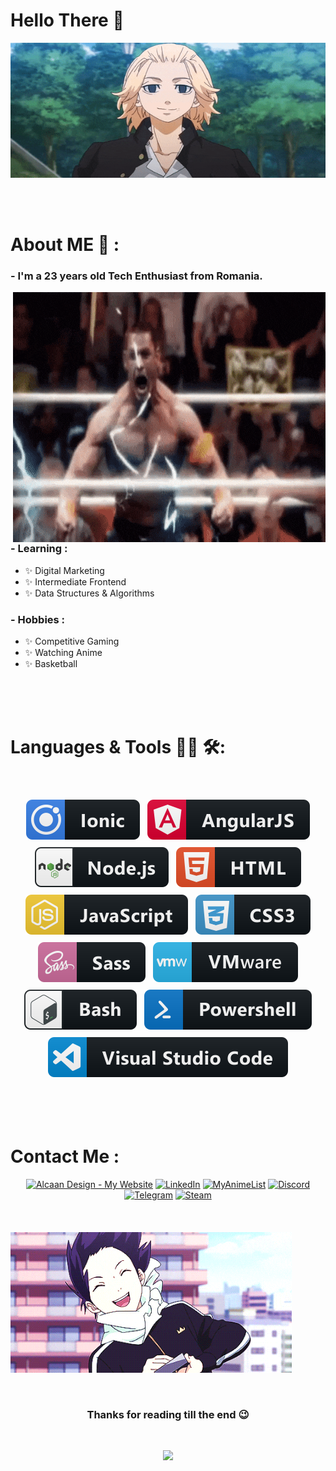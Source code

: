 # Hello There 👋

<div align="center">
  <img hight="300" width="700" alt="GIF" align="center" src="https://github.com/DanteHTB/DanteHTB/blob/master/gifs/1111.gif">
</div>

</br>
</br>
</br>


# About ME 💬 :

### - I'm a 23 years old Tech Enthusiast from Romania.

<img hight="400" width="500" alt="GIF" align="right" src="https://github.com/DanteHTB/DanteHTB/blob/master/gifs/2222.gif">

### - Learning :
- ✨ Digital Marketing
- ✨ Intermediate Frontend
- ✨ Data Structures & Algorithms

### - Hobbies : 
- ✨ Competitive Gaming
- ✨ Watching Anime
- ✨ Basketball


</br>
</br>
</br>


# Languages & Tools 👨‍💻 🛠:
</br>


<!-- Shoutout to MikeCodesDotNET, For more icons please follow him https://github.com/MikeCodesDotNET/ColoredBadges -->
<p align="center">
  <img src="icons/ionic.svg" alt="ionic" style="vertical-align:top; margin:6px 4px">
  <img src="icons/angular.svg" alt="angular" style="vertical-align:top; margin:6px 4px">
  <img src="icons/nodejs.svg" alt="nodejs" style="vertical-align:top; margin:6px 4px">
  <img src="icons/html.svg" alt="html" style="vertical-align:top; margin:6px 4px">
  <img src="icons/js.svg" alt="js" style="vertical-align:top; margin:6px 4px">
  <img src="icons/css3.svg" alt="css3" style="vertical-align:top; margin:6px 4px"> 
  <img src="icons/sass.svg" alt="sass" style="vertical-align:top; margin:6px 4px">
  <img src="icons/vmware.svg" alt="vmware" style="vertical-align:top; margin:6px 4px"> 
  <img src="icons/bash.svg" alt="bash" style="vertical-align:top; margin:6px 4px">
  <img src="icons/powershell.svg" alt="powershell" style="vertical-align:top; margin:6px 4px">
  <img src="icons/visualstudio_code.svg" alt="visualstudio_code" style="vertical-align:top; margin:6px 4px">
</p>

</br>
</br>
</br>

# Contact Me :

<p>
<div align="center">
  <a href="https://alcaandesign.com/"><img src="https://img.shields.io/badge/-My%20Website-blueviolet?style=for-the-badge" alt="Alcaan Design - My Website" /></a>
  <a href="https://www.linkedin.com/in/a-angelescu/"><img src="https://img.shields.io/badge/LinkedIn-0077B5?style=for-the-badge&logo=linkedin&logoColor=white" alt="LinkedIn" /></a>
  <a href="https://myanimelist.net/profile/TheDarkAngel"><img src="https://img.shields.io/badge/Myanimelist-2E51A2?style=for-the-badge&logo=myanimelist&logoColor=white" alt="MyAnimeList" /></a>
  <a href="https://www.discord.com/users/315787885158727691/"><img src="https://img.shields.io/badge/Discord-7289DA?style=for-the-badge&logo=discord&logoColor=white" alt="Discord" /></a>
  <a href="https://t.me/a_angelescu"><img src="https://img.shields.io/badge/Telegram-2CA5E0?style=for-the-badge&logo=telegram&logoColor=white" alt="Telegram" /></a>
  <a href="https://steamcommunity.com/id/AngiTM/"><img src="https://img.shields.io/badge/Steam-000000?style=for-the-badge&logo=steam&logoColor=white" alt="Steam" /></a>
</div>

</br>
</br>
</br>

<img hight="320" width="450" alt="GIF" align="center" src="https://github.com/DanteHTB/DanteHTB/blob/master/gifs/3333.gif">

</br>
</br>
</br>

<h3 align="center"> Thanks for reading till the end 😉</h3>
</br>

<p align="center" >  
  <a href="https://github.com/anuraghazra/github-readme-stats"> 
    <img  src="https://github-readme-stats.vercel.app/api?username=DanteHTB&&show_icons=true&theme=radical"/>
  </a>
</p>

